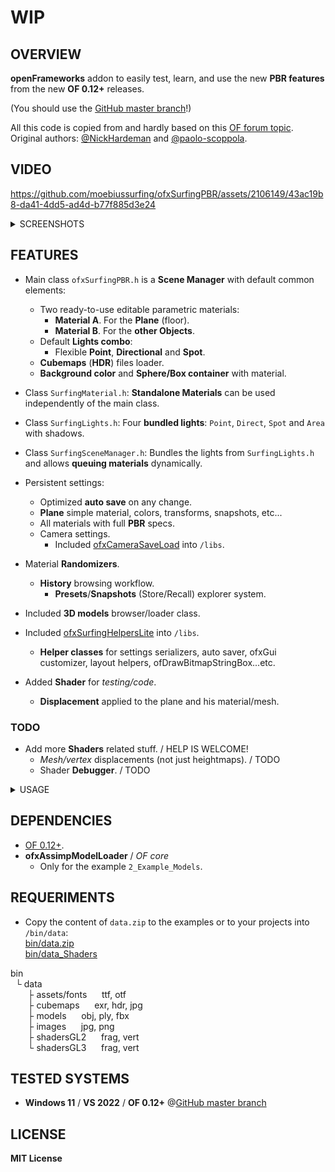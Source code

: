 # WIP 

## OVERVIEW

**openFrameworks** addon to easily test, learn, and use the new **PBR features** from the new **OF 0.12+** releases.  

(You should use the [GitHub master branch](https://github.com/openframeworks/openFrameworks)!)  

All this code is copied from and hardly based on this [OF forum topic](https://forum.openframeworks.cc/t/ofshadow-and-ofshader-issue-on-of-0-12/42600/19 ).  
Original authors: [@NickHardeman](https://github.com/NickHardeman) and [@paolo-scoppola](https://github.com/paolo-scoppola).  

## VIDEO

https://github.com/moebiussurfing/ofxSurfingPBR/assets/2106149/43ac19b8-da41-4dd5-ad4d-b77f885d3e24

<details>
  <summary>SCREENSHOTS</summary>
  <p>

### 1_Example_Basic
![](1_Example_Basic/Capture.PNG)

### 2_Example_Models
![](2_Example_Models/Capture.PNG)

### 3_Example_Lights
![](3_Example_Lights/Capture.PNG)

### 4_Example_Materials
![](4_Example_Materials/Capture.PNG)

### 5_Example_Shadows
![](5_Example_Shadows/Capture.PNG)
 
### 6_Example-3D_Parts
![](6_Example-3D_Parts/Capture.PNG)

  </p>
</details>

## FEATURES

- Main class `ofxSurfingPBR.h` is a **Scene Manager** with default common elements:
  - Two ready-to-use editable parametric materials:
    - **Material A**. For the **Plane** (floor).
    - **Material B**. For the **other Objects**.
  - Default **Lights combo**: 
    - Flexible **Point**, **Directional** and **Spot**.
  - **Cubemaps** (**HDR**) files loader.
  - **Background color** and **Sphere/Box container** with material.

- Class `SurfingMaterial.h`: **Standalone Materials** can be used independently of the main class.

- Class `SurfingLights.h`: Four **bundled lights**: `Point`, `Direct`, `Spot` and `Area` with shadows. 

- Class `SurfingSceneManager.h`: Bundles the lights from `SurfingLights.h` and allows **queuing materials** dynamically.

- Persistent settings:
  - Optimized **auto save** on any change.
  - **Plane** simple material, colors, transforms, snapshots, etc...
  - All materials with full **PBR** specs. 
  - Camera settings.
    - Included [ofxCameraSaveLoad](https://github.com/roymacdonald/ofxCameraSaveLoad) into `/libs`.

- Material **Randomizers**.
  - **History** browsing workflow.
    - **Presets**/**Snapshots** (Store/Recall) explorer system.
- Included **3D models** browser/loader class.
- Included [ofxSurfingHelpersLite](https://github.com/moebiussurfing/ofxSurfingHelpersLite) into `/libs`.
    - **Helper classes** for settings serializers, auto saver, ofxGui customizer, layout helpers, ofDrawBitmapStringBox...etc.  

- Added **Shader** for *testing/code*.
  - **Displacement** applied to the plane and his material/mesh.

### TODO
  - Add more **Shaders** related stuff. / HELP IS WELCOME! 
    - _Mesh/vertex_ displacements (not just heightmaps). / TODO 
    - Shader **Debugger**. / TODO 

<details>
  <summary>USAGE</summary>
  <p>

## EXAMPLE

### main.cpp
```.cpp
#include "ofApp.h"
#include "ofMain.h"

int main() {

    ofGLWindowSettings settings;
    settings.setGLVersion(3, 2);

    auto window = ofCreateWindow(settings);

    ofRunApp(window, make_shared<ofApp>());
    ofRunMainLoop();
}
```

### ofApp.h
```.cpp
#pragma once
#include "ofMain.h"

#include "ofxSurfingPBR.h"

class ofApp : public ofBaseApp {
public:
    void setup();
    void draw();

    ofEasyCam cam;

    ofxSurfingPBR pbr;
    void renderScene();
};
```

### ofApp.cpp
```.cpp
void ofApp::setup() {

    // Pass the local camera
    pbr.setup(cam);

    // Pass the render scene function
    callback_t f = std::bind(&ofApp::renderScene, this);
    pbr.setFunctionRenderScene(f);
}

void ofApp::draw() {
    pbr.draw();
    pbr.drawGui();
}

void ofApp::renderScene()
{
    // Plane floor
    pbr.drawPlane();

    // Other objects
    pbr.beginMaterial();
    {
        /*   DRAW HERE !   */
    }
    pbr.endMaterial();
}
```

  </p>
</details>

## DEPENDENCIES

* [OF 0.12+](https://github.com/openframeworks/openFrameworks).
* **ofxAssimpModelLoader** / _OF core_
    * Only for the example `2_Example_Models`. 

## REQUERIMENTS 

* Copy the content of `data.zip` to the examples or to your projects into `/bin/data`:  
[bin/data.zip](https://mega.nz/file/cHkylJZY#sVdQpSF8IkvdmKdpMIbA4767kvBvfGL7R7GnU9g20ow)  
[bin/data_Shaders](https://mega.nz/file/gLMwXY6S#HjIfsu80ZIpPccaFbJKowE3qeoRZeK8jnfSrhUEeGQE)

bin  
$~$ └ data  
$~~~~~~$ ├ assets/fonts $~~~~$ ttf, otf  
$~~~~~~$ ├ cubemaps $~~~~$ exr, hdr, jpg  
$~~~~~~$ ├ models $~~~~$ obj, ply, fbx  
$~~~~~~$ ├ images $~~~~$ jpg, png  
$~~~~~~$ ├ shadersGL2 $~~~~$ frag, vert  
$~~~~~~$ └ shadersGL3 $~~~~$ frag, vert  

## TESTED SYSTEMS
* **Windows 11** / **VS 2022** / **OF 0.12+** @[GitHub master branch](https://github.com/openframeworks/openFrameworks)

## LICENSE
**MIT License**
